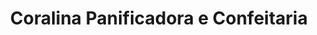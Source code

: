 ---
title: "Coralina Panificadora e Confeitaria"
url: /foz-do-iguacu/coralina-panificadora-e-confeitaria/
shop: Konditorei
---